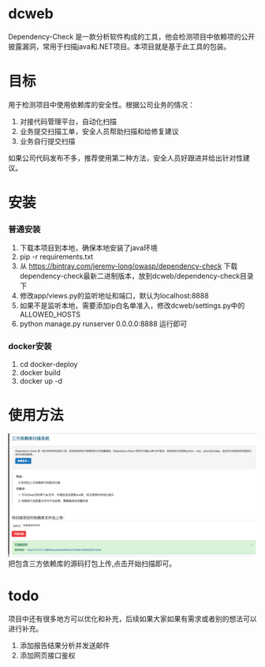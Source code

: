 # dcweb
Dependency-Check 是一款分析软件构成的工具，他会检测项目中依赖项的公开披露漏洞，常用于扫描java和.NET项目。本项目就是基于此工具的包装。

# 目标
用于检测项目中使用依赖库的安全性。根据公司业务的情况：

1. 对接代码管理平台，自动化扫描
2. 业务提交扫描工单，安全人员帮助扫描和给修复建议
3. 业务自行提交扫描

如果公司代码发布不多，推荐使用第二种方法，安全人员好跟进并给出针对性建议。

# 安装
### 普通安装
1. 下载本项目到本地，确保本地安装了java环境
2. pip -r requirements.txt
3. 从 https://bintray.com/jeremy-long/owasp/dependency-check 下载dependency-check最新二进制版本，放到dcweb/dependency-check目录下
4. 修改app/views.py的监听地址和端口，默认为localhost:8888
5. 如果不是监听本地，需要添加ip白名单准入，修改dcweb/settings.py中的ALLOWED_HOSTS
6. python manage.py runserver 0.0.0.0:8888 运行即可

### docker安装
1. cd docker-deploy
2. docker build
3. docker up -d

# 使用方法
![](screen.png)
把包含三方依赖库的源码打包上传,点击开始扫描即可。

# todo
项目中还有很多地方可以优化和补充，后续如果大家如果有需求或者别的想法可以进行补充。

1. 添加报告结果分析并发送邮件
2. 添加网页接口鉴权
